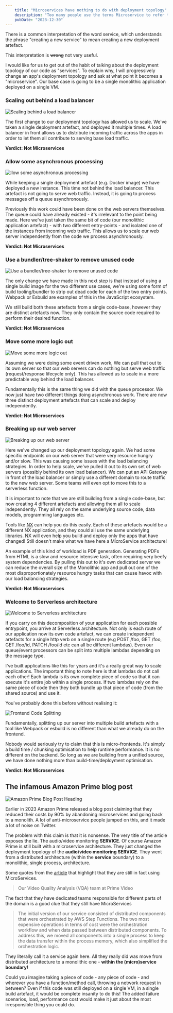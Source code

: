 ```yaml
---
    title: "Microservices have nothing to do with deployment topology"
    description: "Too many people use the terms Microservice to refer to an independently deployed piece of code. This is not a good definition of a Microservice. Microservice architecture has nothing to do with deployment topology"
    pubDate: "2023-12-30"
---
```


There is a common interpretation of the word service, which understands the phrase "creating a new service" to mean creating a new deployment artefact.

This interpretation is ~~wrong~~ not very useful.

I would like for us to get out of the habit of talking about the deployment topology of our code as "services". To explain why, I will progressively change an app's deployment topology and ask at what point it becomes a "microservice". Our base case is going to be a single monolithic application deployed on a single VM.

### Scaling out behind a load balancer
![Scaling behind a load balancer](https://s3.ap-southeast-2.amazonaws.com/images.michaeltimbs.me/ms-2.svg)

The first change to our deployment topology has allowed us to scale. We've taken a single deployment artefact, and deployed it multiple times. A load balancer in front allows us to distribute incoming traffic across the apps in order to let them all contribute to serving base load traffic.

**Verdict: Not Microservices**


### Allow some asynchronous processing
![llow some asynchronous processing](https://s3.ap-southeast-2.amazonaws.com/images.michaeltimbs.me/ms-3.svg)

While keeping a single deployment artefact (e.g. Docker image) we have deployed a new instance. This time not behind the load balancer. This artefact is not going to serve web traffic. Instead, it is going to process messages off a queue asynchronously.

Previously this work could have been done on the web servers themselves. The queue could have already existed - it's irrelevant to the point being made. Here we've just taken the same bit of code (our monolithic application artefact) - with two different entry-points - and isolated one of the instances from incoming web traffic.  This allows us to scale our web server independently from the code we process asynchronously.

**Verdict: Not Microservices**


### Use a bundler/tree-shaker to remove unused code
![Use a bundler/tree-shaker to remove unused code](https://s3.ap-southeast-2.amazonaws.com/images.michaeltimbs.me/ms-4.svg)

The only change we have made in this next step is that instead of using a single build image for the two different use cases, we're using some form of build tooling/bundler to strip out dead code for each of the two entry points. Webpack or Esbuild are examples of this in the JavaScript ecosystem.

We still build both these artefacts from a single code-base, however they are distinct artefacts now. They only contain the source code required to perform their desired function.

**Verdict: Not Microservices**


### Move some more logic out
![Move some more logic out](https://s3.ap-southeast-2.amazonaws.com/images.michaeltimbs.me/ms-5.svg)

Assuming we were doing some event driven work, We can pull that out to its own server so that our web servers can do nothing but serve web traffic (request/response lifecycle only). This has allowed us to scale in a more predictable way behind the load balancer.

Fundamentally this is the same thing we did with the queue processor. We now just have two different things doing asynchronous work. There are now three distinct deployment artefacts that can scale and deploy independently.

**Verdict: Not Microservices**


### Breaking up our web server
![Breaking up our web server](https://s3.ap-southeast-2.amazonaws.com/images.michaeltimbs.me/ms-6.svg)

Here we've changed up our deployment topology again. We had some specific endpoints on our web server that were very resource hungry and/or slow. This was causing some issues with the load balancing strategies. In order to help scale, we've pulled it out to its own set of web servers (possibly behind its own load balancer). We can put an API Gateway in front of the load balancer or simply use a different domain to route traffic to the new web server. Some teams will even opt to move this to a serverless function.

It is important to note that we are still building from a single code-base, but now creating 4 different artefacts and allowing them all to scale independently. They all rely on the same underlying source code, data models, programming languages etc.

Tools like [NX](https://nx.dev/) can help you do this easily. Each of these artefacts would be a different NX application, and they could all use the same underlying libraries. NX will even help you build and deploy only the apps that have changed! Still doesn't make what we have here a MicroService architecture!

An example of this kind of workload is PDF generation. Generating PDFs from HTML is a slow and resource intensive task, often requiring very beefy system dependencies. By pulling this out to it's own dedicated server we can reduce the overall size of the Monolithic app and pull out one of the most disproportionately resource hungry tasks that can cause havoc with our load balancing strategies.

**Verdict: Not Microservices**


### Welcome to Serverless architecture
![Welcome to Serverless architecture](https://s3.ap-southeast-2.amazonaws.com/images.michaeltimbs.me/ms-7.svg)

If you carry on this decomposition of your application for each possible entrypoint, you arrive at Serverless architecture. Not only is each route of our application now its own code artefact, we can create independent artefacts for a single http verb on a single route (e.g POST /foo, GET /foo, GET /foo/id, PATCH /foo/id etc can all be different lambdas). Even our queue/event processors can be split into multiple lambdas depending on the message type.

I've built applications like this for years and it's a really great way to scale applications. The important thing to note here is that lambdas do not call each other! Each lambda is its own complete piece of code so that it can execute it's entire job within a single process. If two lambdas rely on the same piece of code then they both bundle up that piece of code (from the shared source) and use it.

You've probably done this before without realising it:

![Frontend Code Splitting](https://s3.ap-southeast-2.amazonaws.com/images.michaeltimbs.me/ms-8.svg)

Fundamentally, splitting up our server into multiple build artefacts with a tool like Webpack or esbuild is no different than what we already do on the frontend.

Nobody would seriously try to claim that this is micro-frontends. It's simply a build time / chunking optimisation to help runtime performance. It is no different on the backend. So long as we are building from a unified source, we have done nothing more than build-time/deployment optimisation.

**Verdict: Not Microservices**


## The infamous Amazon Prime blog post
![Amazon Prime Blog Post Heading](https://s3.ap-southeast-2.amazonaws.com/images.michaeltimbs.me/amazonprimeheading.png)

Earlier in 2023 Amazon Prime released a blog post claiming that they reduced their costs by 90% by abandoning microservices and going back to a monolith. A lot of anti-microservice people jumped on this, and it made a lot of noise on Twitter.

The problem with this claim is that it is nonsense. The very title of the article exposes the lie. The audio/video monitoring **SERVICE**. Of course Amazon Prime is still built with a microservice architecture. They just changed the deployment topology of the **audio/video monitoring SERVICE**. They went from a distributed architecture (within the **service** boundary) to a monolithic, single process, architecture.

Some quotes from the [article](https://www.primevideotech.com/video-streaming/scaling-up-the-prime-video-audio-video-monitoring-service-and-reducing-costs-by-90) that highlight that they are still in fact using MicroServices.

> Our Video Quality Analysis (VQA) team at Prime Video

The fact that they have dedicated teams responsible for different parts of the domain is a good clue that they still have MicroServices

> The initial version of our service consisted of distributed components that were orchestrated by AWS Step Functions. The two most expensive operations in terms of cost were the orchestration workflow and when data passed between distributed components. To address this, we moved all components into a single process to keep the data transfer within the process memory, which also simplified the orchestration logic.

They literally call it a service again here. All they really did was move from distributed architecture to a monolithic one - **within the (micro)service boundary!**


Could you imagine taking a piece of code - any piece of code - and wherever you have a function/method call, throwing a network request in between? Even if this code was still deployed on a single VM, in a single build artefact, it would be complete insanity to do this! The added failure scenarios, load, performance cost would make it just about the most irresponsible thing you could do.
